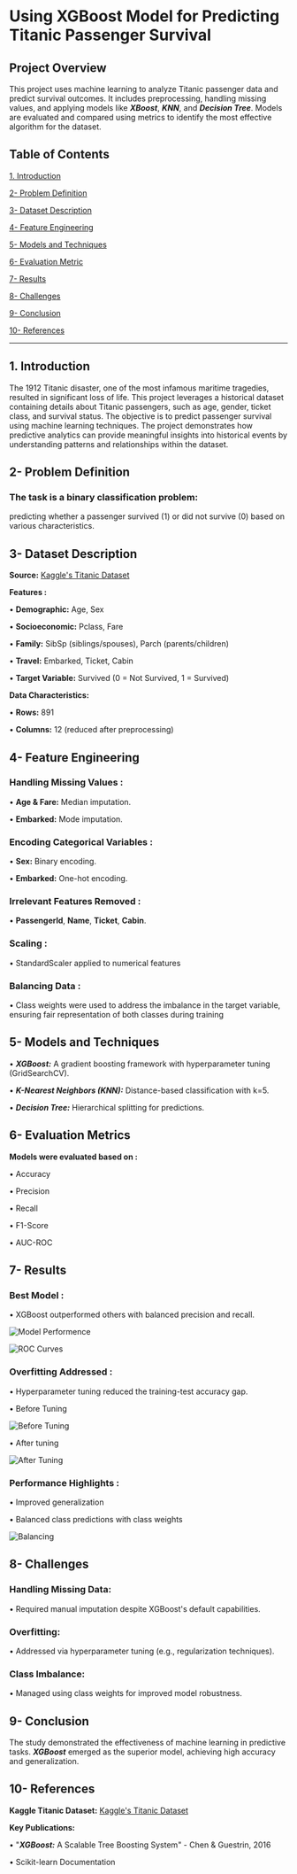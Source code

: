 # Using XGBoost Model for Predicting Titanic Passenger Survival
## Project Overview
This project uses machine learning to analyze Titanic passenger data and predict survival outcomes. It includes preprocessing, handling missing values, and applying models like ***XBoost***, ***KNN***, and ***Decision Tree***. Models are evaluated and compared using metrics to identify the most effective algorithm for the dataset.

## Table of Contents

[1. Introduction](#1--introduction)

[2- Problem Definition](#2--problem-definition)

[3- Dataset Description](#3--dataset-description)

[4- Feature Engineering](#4--feature-engineering)

[5- Models and Techniques](#5--models-and-techniques)

[6- Evaluation Metric](6--evaluation-metric)

[7- Results](#7--results)

[8- Challenges](#8--challenges)

[9- Conclusion](#9--conclusion)

[10- References](#10--references)

________________________________________
## 1. Introduction
The 1912 Titanic disaster, one of the most infamous maritime tragedies, resulted in significant loss of life. This project leverages a historical dataset containing details about Titanic passengers, such as age, gender, ticket class, and survival status. The objective is to predict passenger survival using machine learning techniques. The project demonstrates how predictive analytics can provide meaningful insights into historical events by understanding patterns and relationships within the dataset.
## 2- Problem Definition
### The task is a binary classification problem: 
predicting whether a passenger survived (1) or did not survive (0) based on various characteristics.
## 3- Dataset Description
**Source:** [Kaggle's Titanic Dataset](https://www.kaggle.com/competitions/titanic/data?select=train.csv)

**Features :**

•	**Demographic:** Age, Sex

•	**Socioeconomic:** Pclass, Fare

•	**Family:** SibSp (siblings/spouses), Parch (parents/children)

•	**Travel:** Embarked, Ticket, Cabin

•	**Target Variable:** Survived (0 = Not Survived, 1 = Survived)

**Data Characteristics:**

•	**Rows:** 891

•	**Columns:** 12 (reduced after preprocessing)

## 4- Feature Engineering
### Handling Missing Values :

•	**Age & Fare:** Median imputation.

•	**Embarked:** Mode imputation.

### Encoding Categorical Variables :

•	**Sex:** Binary encoding.

•	**Embarked:** One-hot encoding.

### Irrelevant Features Removed :

•	**Passengerld**, **Name**, **Ticket**, **Cabin**.

### Scaling :

•	StandardScaler applied to numerical features

### Balancing Data :

•	Class weights were used to address the imbalance in the target variable, ensuring fair representation of both classes during training

## 5- Models and Techniques

•	***XGBoost:*** A gradient boosting framework with hyperparameter tuning (GridSearchCV).

•	***K-Nearest Neighbors (KNN):*** Distance-based classification with k=5.

•	***Decision Tree:*** Hierarchical splitting for predictions.

## 6- Evaluation Metrics
**Models were evaluated based on :**

•	Accuracy

•	Precision

•	Recall

•	F1-Score

•	AUC-ROC

## 7- Results
### Best Model :
•	XGBoost outperformed others with balanced precision and recall.

   ![Model Performence](https://github.com/user-attachments/assets/5131976d-8ab2-4788-9c0b-ae33881c7630)

   ![ROC Curves](https://github.com/user-attachments/assets/1c1aa229-482b-46c8-9b4b-59833a501f33)

 
### Overfitting Addressed :
•	Hyperparameter tuning reduced the training-test accuracy gap.

•	Before Tuning

  ![Before Tuning](https://github.com/user-attachments/assets/7acea44d-027c-49dd-b5d9-3b0de3f0eed3)

 
•	After tuning

  ![After Tuning](https://github.com/user-attachments/assets/eadaaaa1-7e1f-4dc2-8730-ff8ef002ca24)

### Performance Highlights :

•	Improved generalization

•	Balanced class predictions with class weights

  ![Balancing](https://github.com/user-attachments/assets/a0cb63d1-97b2-4853-87d0-f4e5d7c0d172)

 
## 8- Challenges
### Handling Missing Data:

•	Required manual imputation despite XGBoost's default capabilities.

### Overfitting:

•	Addressed via hyperparameter tuning (e.g., regularization techniques).

### Class Imbalance:

•	Managed using class weights for improved model robustness.

## 9- Conclusion
The study demonstrated the effectiveness of machine learning in predictive tasks. ***XGBoost*** emerged as the superior model, achieving high accuracy and generalization.
## 10- References
**Kaggle Titanic Dataset:** [Kaggle's Titanic Dataset](https://www.kaggle.com/competitions/titanic/data?select=train.csv)

**Key Publications:**

•	"***XGBoost:*** A Scalable Tree Boosting System" - Chen & Guestrin, 2016

•	Scikit-learn Documentation
